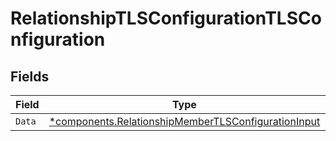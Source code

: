 # RelationshipTLSConfigurationTLSConfiguration


## Fields

| Field                                                                                                                     | Type                                                                                                                      | Required                                                                                                                  | Description                                                                                                               |
| ------------------------------------------------------------------------------------------------------------------------- | ------------------------------------------------------------------------------------------------------------------------- | ------------------------------------------------------------------------------------------------------------------------- | ------------------------------------------------------------------------------------------------------------------------- |
| `Data`                                                                                                                    | [*components.RelationshipMemberTLSConfigurationInput](../../models/components/relationshipmembertlsconfigurationinput.md) | :heavy_minus_sign:                                                                                                        | N/A                                                                                                                       |
